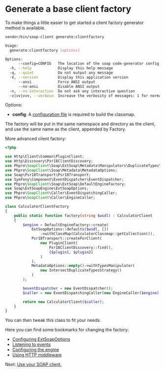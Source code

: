 # Generate a base client factory

To make things a little easier to get started a client factory generator method is available.

```bash
vendor/bin/soap-client generate:clientfactory

Usage:
  generate:clientfactory [options]

Options:
      --config=CONFIG   The location of the soap code-generator config file
  -h, --help            Display this help message
  -q, --quiet           Do not output any message
  -V, --version         Display this application version
      --ansi            Force ANSI output
      --no-ansi         Disable ANSI output
  -n, --no-interaction  Do not ask any interactive question
  -v|vv|vvv, --verbose  Increase the verbosity of messages: 1 for normal output, 2 for more verbose output and 3 for debug

```

Options:

- **config**: A [configuration file](../code-generation/configuration.md) is required to build the classmap. 

The factory will be put in the same namespace and directory as the client, and use the same name as the client, appended by Factory.

More advanced client factory:

```php
<?php

use Http\Client\Common\PluginClient;
use Http\Discovery\Psr18ClientDiscovery;
use Phpro\SoapClient\Soap\ExtSoap\Metadata\Manipulators\DuplicateTypes\IntersectDuplicateTypesStrategy;
use Phpro\SoapClient\Soap\Metadata\MetadataOptions;
use Soap\Psr18Transport\Psr18Transport;
use Symfony\Component\EventDispatcher\EventDispatcher;
use Phpro\SoapClient\Soap\ExtSoap\DefaultEngineFactory;
use Soap\ExtSoapEngine\ExtSoapOptions;
use Phpro\SoapClient\Caller\EventDispatchingCaller;
use Phpro\SoapClient\Caller\EngineCaller;

class CalculatorClientFactory
{
    public static function factory(string $wsdl) : CalculatorClient
    {
        $engine = DefaultEngineFactory::create(
            ExtSoapOptions::defaults($wsdl, [])
                ->withClassMap(CalculatorClassmap::getCollection()),
            Psr18Transport::createForClient(
                new PluginClient(
                    Psr18ClientDiscovery::find(),
                    [$plugin1, $plugin2]
                )
            ),
            MetadataOptions::empty()->withTypesManipulator(
                new IntersectDuplicateTypesStrategy()
            )
        );

        $eventDispatcher = new EventDispatcher();
        $caller = new EventDispatchingCaller(new EngineCaller($engine), $eventDispatcher);

        return new CalculatorClient($caller);
    }
}


```

You can then tweak this class to fit your needs.

Here you can find some bookmarks for changing the factory:

- [Configuring ExtSoapOptions](https://github.com/php-soap/ext-soap-engine/#configuration-options)
- [Listening to events](../events.md)
- [Configuring the engine](https://github.com/php-soap/engine)
- [Using HTTP middleware](https://github.com/php-soap/psr18-transport/#middleware) 

Next: [Use your SOAP client.](/docs/usage.md)
